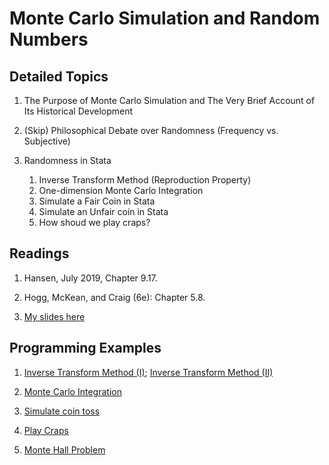 # Monte Carlo Simulation and Random Numbers

## Detailed Topics

1. The Purpose of Monte Carlo Simulation and The Very Brief
Account of Its Historical Development

2. (Skip) Philosophical Debate over Randomness (Frequency
vs. Subjective)

3. Randomness in Stata

    1. Inverse Transform Method (Reproduction Property)
    2. One-dimension Monte Carlo Integration
    3. Simulate a Fair Coin in Stata
    4. Simulate an Unfair coin in Stata
    5. How shoud we play craps?

## Readings

1. Hansen, July 2019, Chapter 9.17.

2. Hogg, McKean, and Craig (6e): Chapter 5.8.

3. [My slides here](../lecture/topic5_monte_carlo.pdf)

## Programming Examples

1. [Inverse Transform Method (I)](../stata/Stata_example_monte_carlo01.do); [Inverse Transform Method (II)](../stata/review_prob_theory_monte_carlo_sim_inverse_transformation.do)

2. [Monte Carlo Integration](../stata/Stata_example_monte_carlo02.do)

3. [Simulate coin toss](../stata/Stata_example_monte_carlo03.do)

4. [Play Craps](../stata/Stata_example_monte_carlo04.do)

5. [Monte Hall Problem](../stata/Stata_example_monte_carlo05_Monte_Hall.do)



